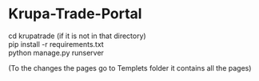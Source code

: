 # Krupa-Trade-Portal
cd krupatrade (if it is not in that directory)
<br>
pip install -r requirements.txt
<br>
python manage.py runserver
<br>

(To the changes the pages go to Templets folder it contains all the pages)
